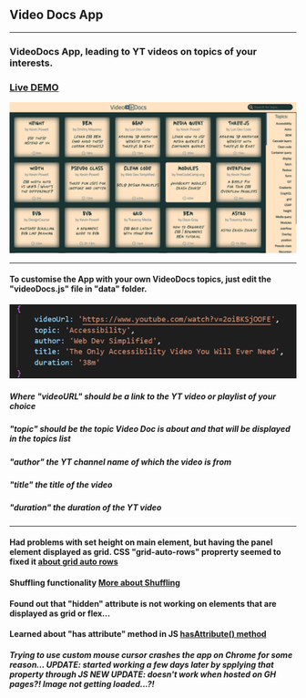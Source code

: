 ## Video Docs App
___

### VideoDocs App, leading to YT videos on topics of your interests.

### **[Live DEMO](https://sinisavukmirovic.github.io/VideoDocs-App/)**

![DEMO](./screenshot.png)
___

#### To customise the App with your own VideoDocs topics, just edit the "videoDocs.js" file in "data" folder. 

![MANUAL](./manual.png)

##### Where "videoURL" should be a link to the YT video or playlist of your choice
##### "topic" should be the topic Video Doc is about and that will be displayed in the topics list
##### "author" the YT channel name of which the video is from
##### "title" the title of the video
##### "duration" the duration of the YT video
___

#### Had problems with set height on main element, but having the panel element displayed as grid. CSS "grid-auto-rows" proprerty seemed to fixed it [about grid auto rows](https://developer.mozilla.org/en-US/docs/Web/CSS/grid-auto-rows)

#### Shuffling functionality [More about Shuffling](https://www.freecodecamp.org/news/how-to-shuffle-an-array-of-items-using-javascript-or-typescript/)

#### Found out that "hidden" attribute is not working on elements that are displayed as grid or flex...

#### Learned about "has attribute" method in JS [hasAttribute() method](https://developer.mozilla.org/en-US/docs/Web/API/Element/hasAttribute)

##### Trying to use custom mouse cursor crashes the app on Chrome for some reason... UPDATE: started working a few days later by spplying that property through JS NEW UPDATE: doesn't work when hosted on GH pages?! Image not getting loaded...?!